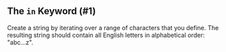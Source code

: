 ## The `in` Keyword (#1)

Create a string by iterating over a range of characters that you define. The
resulting string should contain all English letters in alphabetical order:
"abc...z".